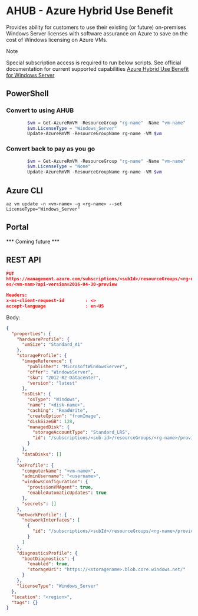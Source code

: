 # AHUB - Azure Hybrid Use Benefit
Provides ability for customers to use their existing (or future) on-premises Windows Server licenses with software assurance on Azure to save on the cost of Windows licensing on Azure VMs. 

> [!NOTE]
> Special subscription access is required to run below scripts. See official documentation for current supported capabilities [Azure Hybrid Use Benefit for Windows Server](https://docs.microsoft.com/en-us/azure/virtual-machines/windows/hybrid-use-benefit-licensing)
>
>

## PowerShell
### Convert to using AHUB
```powershell
		$vm = Get-AzureRmVM -ResourceGroup "rg-name" -Name "vm-name"
		$vm.LicenseType = "Windows_Server"
		Update-AzureRmVM -ResourceGroupName rg-name -VM $vm
```

### Convert back to pay as you go
```powershell
		$vm = Get-AzureRmVM -ResourceGroup "rg-name" -Name "vm-name"
		$vm.LicenseType = "None"
		Update-AzureRmVM -ResourceGroupName rg-name -VM $vm
```
## Azure CLI

```
az vm update -n <vm-name> -g <rg-name> --set LicenseType="Windows_Server"
```
## Portal
*** Coming future ***

## REST API

```json
PUT
https://management.azure.com/subscriptions/<subId>/resourceGroups/<rg-name>/providers/Microsoft.Compute/virtualMachin
es/<vm-nam>?api-version=2016-04-30-preview

Headers:
x-ms-client-request-id        : <>
accept-language               : en-US
```
Body:
```json
{
  "properties": {
    "hardwareProfile": {
      "vmSize": "Standard_A1"
    },
    "storageProfile": {
      "imageReference": {
        "publisher": "MicrosoftWindowsServer",
        "offer": "WindowsServer",
        "sku": "2012-R2-Datacenter",
        "version": "latest"
      },
      "osDisk": {
        "osType": "Windows",
        "name": "<disk-name>",
        "caching": "ReadWrite",
        "createOption": "fromImage",
        "diskSizeGB": 128,
        "managedDisk": {
          "storageAccountType": "Standard_LRS",
          "id": "/subscriptions/<sub-id>/resourceGroups/<rg-name>/providers/Microsoft.Compute/disks/<disk-name>"
        }
      },
      "dataDisks": []
    },
    "osProfile": {
      "computerName": "<vm-name>",
      "adminUsername": "<username>",
      "windowsConfiguration": {
        "provisionVMAgent": true,
        "enableAutomaticUpdates": true
      },
      "secrets": []
    },
    "networkProfile": {
      "networkInterfaces": [
        {
          "id": "/subscriptions/<subId>/resourceGroups/<rg-name>/providers/Microsoft.Network/networkInterfaces/<nic>"
        }
      ]
    },
    "diagnosticsProfile": {
      "bootDiagnostics": {
        "enabled": true,
        "storageUri": "https://<storagename>.blob.core.windows.net/"
      }
    },
    "licenseType": "Windows_Server"
  },
  "location": "<region>",
  "tags": {}
}
```

